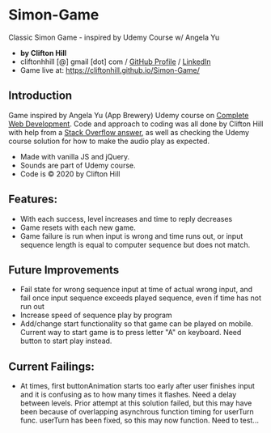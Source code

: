 # Simon-Game
Classic Simon Game - inspired by Udemy Course w/ Angela Yu
* **by Clifton Hill**
* cliftonhhill [@] gmail [dot] com / [GitHub Profile](https://github.com/CliftonHill) / [LinkedIn](https://www.linkedin.com/in/crusadingthought)
* Game live at: <https://cliftonhill.github.io/Simon-Game/>

## Introduction
Game inspired by Angela Yu (App Brewery) Udemy course on [Complete Web Development](https://www.udemy.com/course/the-complete-web-development-bootcamp). Code and approach to coding was all done by Clifton Hill with help from a [Stack Overflow answer](https://stackoverflow.com/questions/59762779/how-to-pause-javascript-execution/59762867#59762867), as well as checking the Udemy course solution for how to make the audio play as expected.

* Made with vanilla JS and jQuery.
* Sounds are part of Udemy course.
* Code is © 2020 by Clifton Hill

## Features:
* With each success, level increases and time to reply decreases
* Game resets with each new game.
* Game failure is run when input is wrong and time runs out, or input sequence length is equal to computer sequence but does not match.

## Future Improvements
* Fail state for wrong sequence input at time of actual wrong input, and fail once input sequence exceeds played sequence, even if time has not run out
* Increase speed of sequence play by program
* Add/change start functionality so that game can be played on mobile. Current way to start game is to press letter "A" on keyboard. Need button to start play instead.

## Current Failings:
* At times, first buttonAnimation starts too early after user finishes input and it is confusing as to how many times it flashes. Need a delay between levels. Prior attempt at this solution failed, but this may have been because of overlapping asynchrous function timing for userTurn func. userTurn has been fixed, so this may now function. Need to test...
